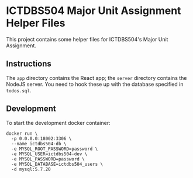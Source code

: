 # ICTDBS504 Major Unit Assignment Helper Files

This project contains some helper files for ICTDBS504's Major Unit Assignment.

## Instructions

The `app` directory contains the React app; the `server` directory contains the NodeJS server. You need to hook these up with the database specified in `todos.sql`.

## Development

To start the development docker container:

    docker run \
      -p 0.0.0.0:18002:3306 \
      --name ictdbs504-db \
      -e MYSQL_ROOT_PASSWORD=password \
      -e MYSQL_USER=ictdbs504-dev \
      -e MYSQL_PASSWORD=password \
      -e MYSQL_DATABASE=ictdbs504_users \
      -d mysql:5.7.20
